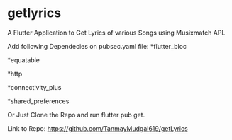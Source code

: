 # getlyrics

A Flutter Application to Get Lyrics of various Songs using Musixmatch API.

Add following Dependecies on pubsec.yaml file:
*flutter_bloc

*equatable

*http

*connectivity_plus

*shared_preferences


Or Just Clone the Repo and run flutter pub get.

Link to Repo: https://github.com/TanmayMudgal619/getLyrics

